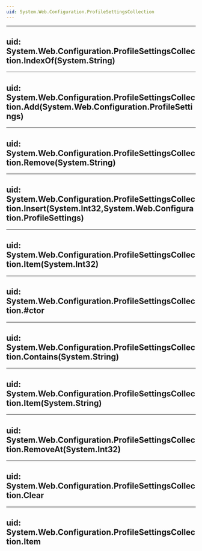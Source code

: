 ```yaml
---
uid: System.Web.Configuration.ProfileSettingsCollection
---
```


---
uid: System.Web.Configuration.ProfileSettingsCollection.IndexOf(System.String)
---

---
uid: System.Web.Configuration.ProfileSettingsCollection.Add(System.Web.Configuration.ProfileSettings)
---

---
uid: System.Web.Configuration.ProfileSettingsCollection.Remove(System.String)
---

---
uid: System.Web.Configuration.ProfileSettingsCollection.Insert(System.Int32,System.Web.Configuration.ProfileSettings)
---

---
uid: System.Web.Configuration.ProfileSettingsCollection.Item(System.Int32)
---

---
uid: System.Web.Configuration.ProfileSettingsCollection.#ctor
---

---
uid: System.Web.Configuration.ProfileSettingsCollection.Contains(System.String)
---

---
uid: System.Web.Configuration.ProfileSettingsCollection.Item(System.String)
---

---
uid: System.Web.Configuration.ProfileSettingsCollection.RemoveAt(System.Int32)
---

---
uid: System.Web.Configuration.ProfileSettingsCollection.Clear
---

---
uid: System.Web.Configuration.ProfileSettingsCollection.Item
---
